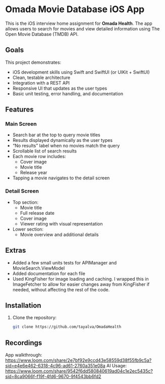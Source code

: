 # Omada Movie Database iOS App

This is the iOS interview home assignment for **Omada Health**. The app allows users to search for movies and view detailed information using The Open Movie Database (TMDB) API.

## Goals

This project demonstrates:

- iOS development skills using Swift and SwiftUI (or UIKit + SwiftUI)
- Clean, testable architecture
- Integration with a REST API
- Responsive UI that updates as the user types
- Basic unit testing, error handling, and documentation

## Features

### Main Screen
- Search bar at the top to query movie titles
- Results displayed dynamically as the user types
- “No results” label when no movies match the query
- Scrollable list of search results
- Each movie row includes:
  - Cover image
  - Movie title
  - Release year
- Tapping a movie navigates to the detail screen

### Detail Screen
- Top section:
  - Movie title
  - Full release date
  - Cover image
  - Viewer rating with visual representation
- Lower section:
  - Movie overview and additional details
                                                    
## Extras

- Added a few small units tests for APIManager and MovieSearch.ViewModel
- Added documentation for each file
- Used KingFisher for image loading and caching. I wrapped this in ImageFetcher to allow for easier changes away from KingFisher if needed, without affecting the rest of the code.
                                                    
                                                    
## Installation

1. Clone the repository:
   ```bash
   git clone https://github.com/tayalva/OmadaHealth

## Recordings

App walkthrough: https://www.loom.com/share/2e7bf92e9ccd43e58559d38f55fb9c5a?sid=e4e6e462-6318-4c96-ad61-2760a351e08a
AI Usage: https://www.loom.com/share/9542f6dd580840619ad04c1e2ec5435c?sid=8ca9066f-f19f-4fd6-9670-9f4543bb6fd2
